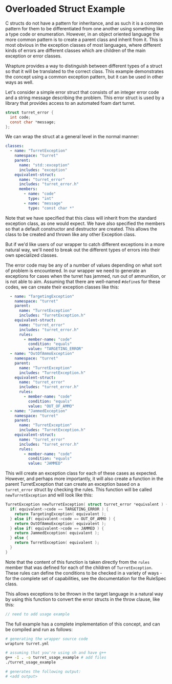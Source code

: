 # Overloaded Struct Example

C structs do not have a pattern for inheritance, and as such it is a common
pattern for them to be differentiated from one another using something like a
type code or enumeration. However, in an object oriented language the more
common pattern is to create a parent class and inherit from it. This is most
obvious in the exception classes of most languages, where different kinds of
errors are different classes which are children of the main exception or error
classes.

Wrapture provides a way to distinguish between different types of a struct so
that it will be translated to the correct class. This example demonstrates the
concept using a common exception pattern, but it can be used in other
ways as well.

Let's consider a simple error struct that consists of an integer error code and
a string message describing the problem. This error struct is used by a library
that provides access to an automated foam dart turret.

```c
struct turret_error {
  int code;
  const char *message;
};
```

We can wrap the struct at a general level in the normal manner:

```yaml
classes:
  - name: "TurretException"
    namespace: "turret"
    parent:
      name: "std::exception"
      includes: "exception"
    equivalent-struct:
      name: "turret_error"
      includes: "turret_error.h"
      members:
        - name: "code"
          type: "int"
        - name: "message"
          type: "const char *"
```

Note that we have specified that this class will inherit from the standard
exception class, as one would expect. We have also specified the members so
that a default constructor and destructor are created. This allows the class
to be created and thrown like any other Exception class.

But if we'd like users of our wrapper to catch different exceptions in a more
natural way, we'll need to break out the different types of errors into their
own specialized classes.

The error code may be any of a number of values depending on what sort of
problem is encountered. In our wrapper we need to generate an exceptions for
cases when the turret has jammed, run out of ammunition, or is not able to aim.
Assuming that there are well-named `#define`s for these codes, we can create
their exception classes like this:

```yaml
  - name: "TargetingException"
    namespace: "turret"
    parent:
      name: "TurretException"
      includes: "TurretException.h"
    equivalent-struct:
      name: "turret_error"
      includes: "turret_error.h"
      rules:
        - member-name: "code"
          condition: "equals"
          value: "TARGETING_ERROR"
  - name: "OutOfAmmoException"
    namespace: "turret"
    parent:
      name: "TurretException"
      includes: "TurretException.h"
    equivalent-struct:
      name: "turret_error"
      includes: "turret_error.h"
      rules:
        - member-name: "code"
          condition: "equals"
          value: "OUT_OF_AMMO"
  - name: "JammedException"
    namespace: "turret"
    parent:
      name: "TurretException"
      includes: "TurretException.h"
    equivalent-struct:
      name: "turret_error"
      includes: "turret_error.h"
      rules:
        - member-name: "code"
          condition: "equals"
          value: "JAMMED"
```

This will create an exception class for each of these cases as expected.
However, and perhaps more importantly, it will also create a function in the
parent TurretException that can create an exception based on a `turret_error`
struct by checking the rules. This function will be called `newTurretException`
and will look like this:

```cpp
TurretException newTurretException( struct turret_error *equivalent ) {
  if( equivalent->code == TARGETING_ERROR ) {
    return TargetingException( equivalent );
  } else if( equivalent->code == OUT_OF_AMMO ) {
    return OutOfAmmoException( equivalent );
  } else if( equivalent->code == JAMMED ) {
    return JammedException( equivalent );
  } else {
    return TurretException( equivalent );
  }
}
```

Note that the content of this function is taken directly from the `rules` member
that was defined for each of the children of `TurretException`. These rules can
define the conditions to be checked in a variety of ways - for the complete set
of capabilities, see the documentation for the RuleSpec class.

This allows exceptions to be thrown in the target language in a natural way by
using this function to convert the error structs in the throw clause, like this:

```cpp
// need to add usage example
```

The full example has a complete implementation of this concept, and can be
compiled and run as follows:

```sh
# generating the wrapper source code
wrapture turret.yml

# assuming that you're using sh and have g++
g++ -I . -o turret_usage_example # add files
./turret_usage_example

# generates the following output:
# <add output>
```
